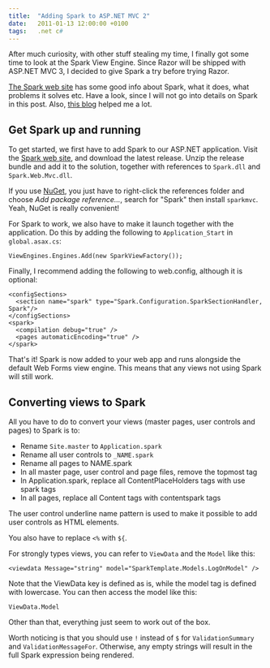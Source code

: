 ```yaml
---
title:	"Adding Spark to ASP.NET MVC 2"
date:	2011-01-13 12:00:00 +0100
tags: 	.net c#
---
```



After much curiosity, with other stuff stealing my time, I finally got some time
to look at the Spark View Engine. Since Razor will be shipped with ASP.NET MVC 3,
I decided to give Spark a try before trying Razor.

[The Spark web site](http://sparkviewengine.com/) has some good info about Spark,
what it does, what problems it solves etc. Have a look, since I will not go into
details on Spark in this post. Also, [this blog](http://nyveldt.com/blog/post/Exploring-Spark-View-Engine-for-ASPNET-MVC-e28093-Part-1.aspx) helped me a lot.


## Get Spark up and running

To get started, we first have to add Spark to our ASP.NET application. Visit the
[Spark web site](http://sparkviewengine.com/), and download the latest release.
Unzip the release bundle and add it to the solution, together with references to
`Spark.dll` and `Spark.Web.Mvc.dll`.

If you use [NuGet](http://nuget.codeplex.com/), you just have to right-click the
references folder and choose *Add package reference...*, search for "Spark" then
install `sparkmvc`. Yeah, NuGet is really convenient!

For Spark to work, we also have to make it launch together with the application.
Do this by adding the following to `Application_Start` in `global.asax.cs`:

	ViewEngines.Engines.Add(new SparkViewFactory());

Finally, I recommend adding the following to web.config, although it is optional:

	<configSections>
	  <section name="spark" type="Spark.Configuration.SparkSectionHandler, Spark"/>
	</configSections>
	<spark>
	  <compilation debug="true" />
	  <pages automaticEncoding="true" />
	</spark>

That's it! Spark is now added to your web app and runs alongside the default Web
Forms view engine. This means that any views not using Spark will still work.


## Converting views to Spark

All you have to do to convert your views (master pages, user controls and pages)
to Spark is to:

- Rename `Site.master` to `Application.spark`
- Rename all user controls to `_NAME.spark`
- Rename all pages to NAME.spark
- In all master page, user control and page files, remove the topmost tag
- In Application.spark, replace all ContentPlaceHolders tags with use spark tags
- In all pages, replace all Content tags with contentspark tags

The user control underline name pattern is used to make it possible to add user
controls as HTML elements.

You also have to replace `<%` with `${`.

For strongly types views, you can refer to `ViewData` and the `Model` like this:

	<viewdata Message="string" model="SparkTemplate.Models.LogOnModel" />

Note that the ViewData key is defined as is, while the model tag is defined with
lowercase. You can then access the model like this:

	ViewData.Model

Other than that, everything just seem to work out of the box.

Worth noticing is that you should use `!` instead of `$` for `ValidationSummary`
and `ValidationMessageFor`. Otherwise, any empty strings will result in the full
Spark expression being rendered.